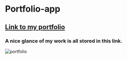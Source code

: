 # Portfolio-app

## [Link to my portfolio](https://michael-sabzevari.surge.sh/)

### A nice glance of my work is all stored in this link.

![portfolio](https://github.com/mikesabzz/Portfolio-app/assets/35669040/dd39a6a8-b2ab-4e9f-a82f-4fb64c65c007)
